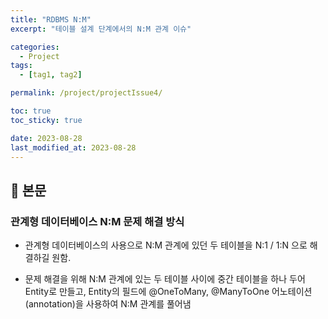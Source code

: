 ```yaml
---
title: "RDBMS N:M"
excerpt: "테이블 설계 단계에서의 N:M 관계 이슈"

categories:
  - Project
tags:
  - [tag1, tag2]

permalink: /project/projectIssue4/

toc: true
toc_sticky: true

date: 2023-08-28
last_modified_at: 2023-08-28
---
```


## 🔎 본문

### 관계형 데이터베이스 N:M 문제 해결 방식 
- 관계형 데이터베이스의 사용으로 N:M 관계에 있던 두 테이블을 N:1 / 1:N 으로 해결하길 원함.


- 문제 해결을 위해 N:M 관계에 있는 두 테이블 사이에 중간 테이블을 하나 두어 Entity로 만들고,
 Entity의 필드에 @OneToMany, @ManyToOne 어노테이션(annotation)을 사용하여 N:M 관계를 풀어냄
